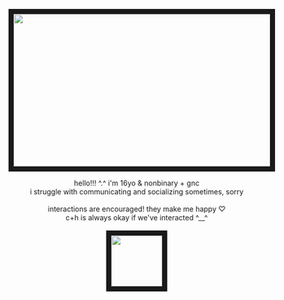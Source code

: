 <p align="center">
<img src="https://files.catbox.moe/gor1s2.png" width="700" height="300" border="10"/>
</p>
<p align="center">
hello!!! ^.^ i'm 16yo & nonbinary + gnc
<br>
i struggle with communicating and socializing sometimes, sorry 
<br>
<br>
interactions are encouraged! they make me happy ♡
<br>
c+h is always okay if we've interacted ^__^
<br>
<br>
<img src="https://files.catbox.moe/tbnvow.png" width="100" height="100" border="10"/>
</p>
